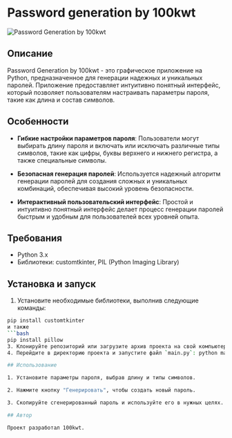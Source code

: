 # Password generation by 100kwt

![Password Generation by 100kwt](https://private-user-images.githubusercontent.com/140943280/316098133-2d1b2550-810d-4404-8fc7-31cb4ea92e7c.png?jwt=eyJhbGciOiJIUzI1NiIsInR5cCI6IkpXVCJ9.eyJpc3MiOiJnaXRodWIuY29tIiwiYXVkIjoicmF3LmdpdGh1YnVzZXJjb250ZW50LmNvbSIsImtleSI6ImtleTUiLCJleHAiOjE3MTExMjUxNTYsIm5iZiI6MTcxMTEyNDg1NiwicGF0aCI6Ii8xNDA5NDMyODAvMzE2MDk4MTMzLTJkMWIyNTUwLTgxMGQtNDQwNC04ZmM3LTMxY2I0ZWE5MmU3Yy5wbmc_WC1BbXotQWxnb3JpdGhtPUFXUzQtSE1BQy1TSEEyNTYmWC1BbXotQ3JlZGVudGlhbD1BS0lBVkNPRFlMU0E1M1BRSzRaQSUyRjIwMjQwMzIyJTJGdXMtZWFzdC0xJTJGczMlMkZhd3M0X3JlcXVlc3QmWC1BbXotRGF0ZT0yMDI0MDMyMlQxNjI3MzZaJlgtQW16LUV4cGlyZXM9MzAwJlgtQW16LVNpZ25hdHVyZT1kZTc1YjA1M2U1MGUwMzk1YzFhMTlhZmI0YTI5ZWM2MTI5MTYwMjdjYmQ1OGYyNWM4NmQ5MmNiOWNlZDNiZDVkJlgtQW16LVNpZ25lZEhlYWRlcnM9aG9zdCZhY3Rvcl9pZD0wJmtleV9pZD0wJnJlcG9faWQ9MCJ9.YPXGeD2RrKxEznaOH7HYFX0QvPpNBEJrgU0qOzydwpI)

## Описание

Password Generation by 100kwt - это графическое приложение на Python, предназначенное для генерации надежных и уникальных паролей. Приложение предоставляет интуитивно понятный интерфейс, который позволяет пользователям настраивать параметры пароля, такие как длина и состав символов.

## Особенности

- **Гибкие настройки параметров пароля**: Пользователи могут выбирать длину пароля и включать или исключать различные типы символов, такие как цифры, буквы верхнего и нижнего регистра, а также специальные символы.

- **Безопасная генерация паролей**: Используется надежный алгоритм генерации паролей для создания сложных и уникальных комбинаций, обеспечивая высокий уровень безопасности.

- **Интерактивный пользовательский интерфейс**: Простой и интуитивно понятный интерфейс делает процесс генерации паролей быстрым и удобным для пользователей всех уровней опыта.

## Требования

- Python 3.x
- Библиотеки: customtkinter, PIL (Python Imaging Library)

## Установка и запуск

1. Установите необходимые библиотеки, выполнив следующие команды:
  ```bash
  pip install customtkinter
и также
  ```bash
  pip install pillow
3. Клонируйте репозиторий или загрузите архив проекта на свой компьютер.
4. Перейдите в директорию проекта и запустите файл `main.py`: python main.py

## Использование

1. Установите параметры пароля, выбрав длину и типы символов.

2. Нажмите кнопку "Генерировать", чтобы создать новый пароль.

3. Скопируйте сгенерированный пароль и используйте его в нужных целях.

## Автор

Проект разработал 100kwt.

